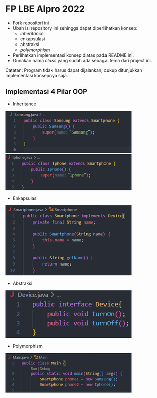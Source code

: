 # FP LBE Alpro 2022

- Fork repositori ini
- Ubah isi repository ini sehingga dapat diperlihatkan konsep:
  - *inheritance*
  - enkapsulasi
  - abstraksi
  - *polymorphism*
- Perlihatkan implementasi konsep diatas pada README ini.
- Gunakan nama *class* yang sudah ada sebagai tema dari project ini.

Catatan: Program tidak harus dapat dijalankan, cukup ditunjukkan implementasi konsepnya saja.

## Implementasi 4 Pilar OOP

* Inheritance
<img src="https://github.com/riskiilyas/FP-LBE-Alpro-2022/blob/main/ss/Inheritance1.png" width="400"/>
<img src="https://github.com/riskiilyas/FP-LBE-Alpro-2022/blob/main/ss/Inheritance2.png" width="400"/>

* Enkapsulasi
<img src="https://github.com/riskiilyas/FP-LBE-Alpro-2022/blob/main/ss/Enkapsulasi.png" width="400"/>

* Abstraksi
<img src="https://github.com/riskiilyas/FP-LBE-Alpro-2022/blob/main/ss/abstraksi.png" width="400"/>

* Polymorphism
<img src="https://github.com/riskiilyas/FP-LBE-Alpro-2022/blob/main/ss/Polymorphism.png" width="400"/>
